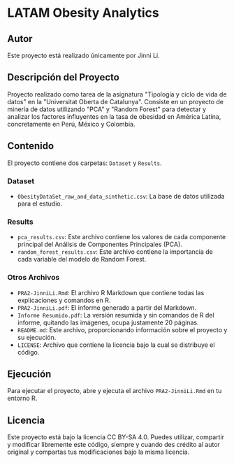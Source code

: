 # LATAM Obesity Analytics

## Autor
Este proyecto está realizado únicamente por Jinni Li.

## Descripción del Proyecto
Proyecto realizado como tarea de la asignatura "Tipología y ciclo de vida de datos" en la "Universitat Oberta de Catalunya". Consiste en un proyecto de minería de datos utilizando "PCA" y "Random Forest" para detectar y analizar los factores influyentes en la tasa de obesidad en América Latina, concretamente en Perú, México y Colombia.

## Contenido
El proyecto contiene dos carpetas: `Dataset` y `Results`.

### Dataset
- `ObesityDataSet_raw_and_data_sinthetic.csv`: La base de datos utilizada para el estudio.

### Results
- `pca_results.csv`: Este archivo contiene los valores de cada componente principal del Análisis de Componentes Principales (PCA).
- `random_forest_results.csv`: Este archivo contiene la importancia de cada variable del modelo de Random Forest.

### Otros Archivos
- `PRA2-JinniLi.Rmd`: El archivo R Markdown que contiene todas las explicaciones y comandos en R.
- `PRA2-JinniLi.pdf`: El informe generado a partir del Markdown.
- `Informe Resumido.pdf`: La versión resumida y sin comandos de R del informe, quitando las imágenes, ocupa justamente 20 páginas.
- `README.md`: Este archivo, proporcionando información sobre el proyecto y su ejecución.
- `LICENSE`: Archivo que contiene la licencia bajo la cual se distribuye el código.

## Ejecución
Para ejecutar el proyecto, abre y ejecuta el archivo `PRA2-JinniLi.Rmd` en tu entorno R.

## Licencia
Este proyecto está bajo la licencia CC BY-SA 4.0. Puedes utilizar, compartir y modificar libremente este código, siempre y cuando des crédito al autor original y compartas tus modificaciones bajo la misma licencia.
